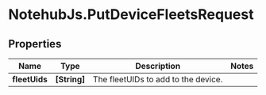 # NotehubJs.PutDeviceFleetsRequest

## Properties

| Name          | Type         | Description                         | Notes |
| ------------- | ------------ | ----------------------------------- | ----- |
| **fleetUids** | **[String]** | The fleetUIDs to add to the device. |
